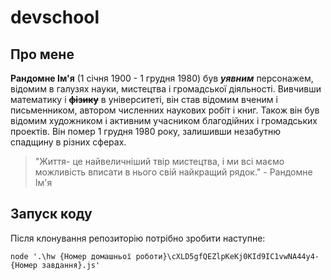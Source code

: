 # devschool
## Про мене
**Рандомне Ім'я** (1 січня 1900 - 1 грудня 1980) був *__уявним__* персонажем, відомим в галузях науки, мистецтва і громадської діяльності. Вивчивши математику і ~~**фізику**~~ в університеті, він став відомим вченим і письменником, автором численних наукових робіт і книг. 
Також він був відомим художником і активним учасником благодійних і громадських проектів. Він помер 1 грудня 1980 року, залишивши незабутню спадщину в різних сферах.

> "Життя- це найвеличніший твір мистецтва, і ми всі маємо можливість вписати в нього свій найкращий рядок." - Рандомне Ім'я

## Запуск коду
Після клонування репозиторію потрібно зробити наступне:
```
node '.\hw {Номер домашньої роботи}\cXLD5gfQEZlpKeKj0KId9IC1vwNA44y4-{Номер завдання}.js'
```
